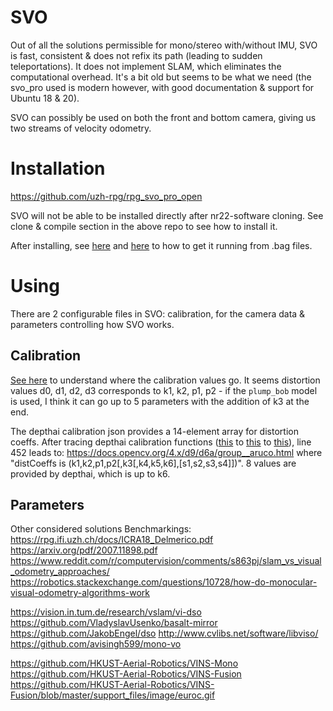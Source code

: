 # SVO
Out of all the solutions permissible for mono/stereo with/without IMU, SVO is fast, consistent & does not refix its path (leading to sudden teleportations). It does not implement SLAM, which eliminates the computational overhead. It's a bit old but seems to be what we need (the svo_pro used is modern however, with good documentation & support for Ubuntu 18 & 20).

SVO can possibly be used on both the front and bottom camera, giving us two streams of velocity odometry.

# Installation
https://github.com/uzh-rpg/rpg_svo_pro_open

SVO will not be able to be installed directly after nr22-software cloning. See clone & compile section in the above repo to see how to install it.

After installing, see [here](https://github.com/uzh-rpg/rpg_svo_pro_open/blob/master/doc/frontend/visual_frontend.md) and [here](https://github.com/uzh-rpg/rpg_svo_pro_open/blob/master/doc/frontend/frontend_fla.md) to how to get it running from .bag files.

# Using
There are 2 configurable files in SVO: calibration, for the camera data & parameters controlling how SVO works.

## Calibration
[See here](https://github.com/uzh-rpg/rpg_svo_pro_open/blob/master/doc/calibration.md) to understand where the calibration values go. It seems distortion values d0, d1, d2, d3 corresponds to k1, k2, p1, p2 - if the `plump_bob` model is used, I think it can go up to 5 parameters with the addition of k3 at the end.

The depthai calibration json provides a 14-element array for distortion coeffs. After tracing depthai calibration functions ([this](https://github.com/luxonis/depthai/blob/41b95a9e225562fcbb4f5815b0767afa2167d79d/calibrate.py#L525) to [this](https://github.com/luxonis/depthai/blob/41b95a9e225562fcbb4f5815b0767afa2167d79d/depthai_helpers/calibration_utils.py#L287) to [this](https://github.com/luxonis/depthai/blob/41b95a9e225562fcbb4f5815b0767afa2167d79d/depthai_helpers/calibration_utils.py#L427)), line 452 leads to: https://docs.opencv.org/4.x/d9/d6a/group__aruco.html where "distCoeffs	is (k1,k2,p1,p2[,k3[,k4,k5,k6],[s1,s2,s3,s4]])". 8 values are provided by depthai, which is up to k6.

## Parameters



Other considered solutions
Benchmarkings:
https://rpg.ifi.uzh.ch/docs/ICRA18_Delmerico.pdf
https://arxiv.org/pdf/2007.11898.pdf
https://www.reddit.com/r/computervision/comments/s863pj/slam_vs_visual_odometry_approaches/
https://robotics.stackexchange.com/questions/10728/how-do-monocular-visual-odometry-algorithms-work

https://vision.in.tum.de/research/vslam/vi-dso
https://github.com/VladyslavUsenko/basalt-mirror
https://github.com/JakobEngel/dso
http://www.cvlibs.net/software/libviso/
https://github.com/avisingh599/mono-vo

https://github.com/HKUST-Aerial-Robotics/VINS-Mono
https://github.com/HKUST-Aerial-Robotics/VINS-Fusion
https://github.com/HKUST-Aerial-Robotics/VINS-Fusion/blob/master/support_files/image/euroc.gif